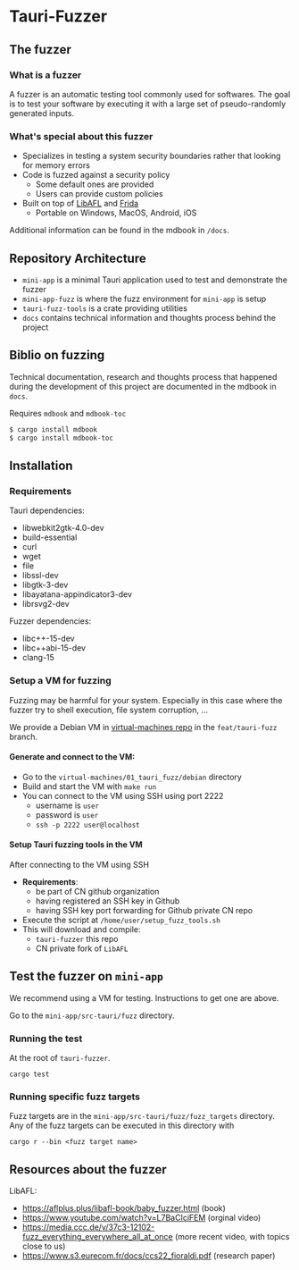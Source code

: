 # Tauri-Fuzzer

## The fuzzer

### What is a fuzzer

A fuzzer is an automatic testing tool commonly used for softwares.
The goal is to test your software by executing it with a large set of pseudo-randomly generated inputs.

### What's special about this fuzzer

- Specializes in testing a system security boundaries rather that looking for memory errors
- Code is fuzzed against a security policy
    - Some default ones are provided
    - Users can provide custom policies
- Built on top of [LibAFL](https://github.com/AFLplusplus/LibAFL) and [Frida](https://frida.re/)
    - Portable on Windows, MacOS, Android, iOS

Additional information can be found in the mdbook in `/docs`.

## Repository Architecture

- `mini-app` is a minimal Tauri application used to test and demonstrate the fuzzer
- `mini-app-fuzz` is where the fuzz environment for `mini-app` is setup
- `tauri-fuzz-tools` is a crate providing utilities
- `docs` contains technical information and thoughts process behind the project

## Biblio on fuzzing

Technical documentation, research and thoughts process that happened during the development of this project are documented in the mdbook in `docs`.

Requires `mdbook` and `mdbook-toc`

```bash
$ cargo install mdbook
$ cargo install mdbook-toc
```

## Installation

### Requirements

Tauri dependencies:
- libwebkit2gtk-4.0-dev
- build-essential
- curl
- wget
- file
- libssl-dev
- libgtk-3-dev
- libayatana-appindicator3-dev
- librsvg2-dev

Fuzzer dependencies:
- libc++-15-dev
- libc++abi-15-dev
- clang-15


### Setup a VM for fuzzing

Fuzzing may be harmful for your system.
Especially in this case where the fuzzer try to shell execution, file system corruption, ...

We provide a Debian VM in [virtual-machines repo](https://github.com/crabnebula-dev/virtual-machines) in the `feat/tauri-fuzz` branch.

#### Generate and connect to the VM:
- Go to the `virtual-machines/01_tauri_fuzz/debian` directory
- Build and start the VM with `make run`
- You can connect to the VM using SSH using port 2222
    - username is `user`
    - password is `user`
    - `ssh -p 2222 user@localhost`

#### Setup Tauri fuzzing tools in the VM

After connecting to the VM using SSH
- __Requirements__:
    - be part of CN github organization
    - having registered an SSH key in Github
    - having SSH key port forwarding for Github private CN repo
- Execute the script at `/home/user/setup_fuzz_tools.sh`
- This will download and compile:
    - `tauri-fuzzer` this repo
    - CN private fork of `LibAFL`

## Test the fuzzer on `mini-app`

We recommend using a VM for testing.
Instructions to get one are above.

Go to the `mini-app/src-tauri/fuzz` directory.

### Running the test

At the root of `tauri-fuzzer`.

```
cargo test
```

### Running specific fuzz targets

Fuzz targets are in the `mini-app/src-tauri/fuzz/fuzz_targets` directory.
Any of the fuzz targets can be executed in this directory with
```
cargo r --bin <fuzz target name>
```

## Resources about the fuzzer

LibAFL:
- https://aflplus.plus/libafl-book/baby_fuzzer.html (book)
- https://www.youtube.com/watch?v=L7BaCIciFEM (orginal video)
- https://media.ccc.de/v/37c3-12102-fuzz_everything_everywhere_all_at_once (more recent video, with topics close to us)
- https://www.s3.eurecom.fr/docs/ccs22_fioraldi.pdf (research paper)
